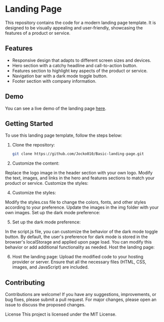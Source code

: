 # Landing Page

This repository contains the code for a modern landing page template. It is designed to be visually appealing and user-friendly, showcasing the features of a product or service.

## Features

- Responsive design that adapts to different screen sizes and devices.
- Hero section with a catchy headline and call-to-action button.
- Features section to highlight key aspects of the product or service.
- Navigation bar with a dark mode toggle button.
- Footer section with company information.

## Demo

You can see a live demo of the landing page [here](https://your-landing-page-demo.com).

## Getting Started

To use this landing page template, follow the steps below:

1. Clone the repository:

   ```bash
   git clone https://github.com/Jocko010/Basic-landing-page.git
   ```
3. Customize the content:

Replace the logo image in the header section with your own logo.
Modify the text, images, and links in the hero and features sections to match your product or service.
Customize the styles:

4. Customize the styles:

Modify the styles.css file to change the colors, fonts, and other styles according to your preference.
Update the images in the img folder with your own images.
Set up the dark mode preference:

5. Set up the dark mode preference:

In the script.js file, you can customize the behavior of the dark mode toggle button.
By default, the user's preference for dark mode is stored in the browser's localStorage and applied upon page load. You can modify this behavior or add additional functionality as needed.
Host the landing page:

6. Host the landing page:
Upload the modified code to your hosting provider or server.
Ensure that all the necessary files (HTML, CSS, images, and JavaScript) are included.

## Contributing
Contributions are welcome! If you have any suggestions, improvements, or bug fixes, please submit a pull request. For major changes, please open an issue to discuss the proposed changes.

License
This project is licensed under the MIT License.
